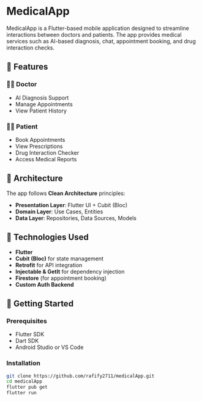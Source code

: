 # MedicalApp

MedicalApp is a Flutter-based mobile application designed to streamline interactions between doctors and patients. The app provides medical services such as AI-based diagnosis, chat, appointment booking, and drug interaction checks.

## 📱 Features

### 👨‍⚕️ Doctor
- AI Diagnosis Support
- Manage Appointments
- View Patient History

### 🧑‍⚕️ Patient
- Book Appointments
- View Prescriptions
- Drug Interaction Checker
- Access Medical Reports

## 🧱 Architecture

The app follows **Clean Architecture** principles:
- **Presentation Layer**: Flutter UI + Cubit (Bloc)
- **Domain Layer**: Use Cases, Entities
- **Data Layer**: Repositories, Data Sources, Models

## 🔧 Technologies Used

- **Flutter**
- **Cubit (Bloc)** for state management
- **Retrofit** for API integration
- **Injectable & GetIt** for dependency injection
- **Firestore** (for appointment booking)
- **Custom Auth Backend**

## 🚀 Getting Started

### Prerequisites
- Flutter SDK
- Dart SDK
- Android Studio or VS Code

### Installation

```bash
git clone https://github.com/rafify2711/medicalApp.git
cd medicalApp
flutter pub get
flutter run
